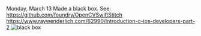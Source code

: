 Monday, March 13
Made a black box. See:
https://github.com/foundry/OpenCVSwiftStitch
https://www.raywenderlich.com/62990/introduction-c-ios-developers-part-2
![black box](http://imgur.com/a/eRmjw)
